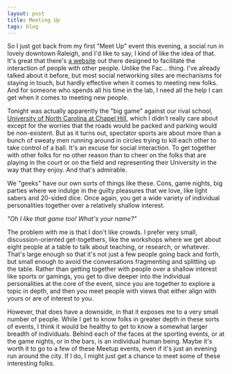 ```yaml
---
layout: post
title: Meeting Up
tags: blog
---
```


So I just got back from my first "Meet Up" event this evening, a social run in lovely downtown Raleigh, and I'd like to say, I kind of like the idea of that. It's great that there's <a href="http://meetup.com">a website</a> out there designed to facilitate the interaction of people with other people. Unlike the Fac... thing. I've already talked about it before, but most social networking sites are mechanisms for staying in touch, but hardly effective when it comes to meeting new folks. And for someone who spends all his time in the lab, I need all the help I can get when it comes to meeting new people.

Tonight was actually apparently the "big game" against our rival school, <a href="http://unc.edu">University of North Carolina at Chapel Hill</a>, which I didn't really care about except for the worries that the roads would be packed and parking would be non-existent. But as it turns out, spectator sports are about more than a bunch of sweaty men running around in circles trying to kill each other to take control of a ball. It's an excuse for social interaction. To get together with other folks for no other reason than to cheer on the folks that are playing in the court or on the field and representing their University in the way that they enjoy. And that's admirable.

We "geeks" have our own sorts of things like these. Cons, game nights, big parties where we indulge in the guilty pleasures that we love, like light sabers and 20-sided dice. Once again, you get a wide variety of individual personalities together over a relatively shallow interest.

*"Oh I like that game too! What's your name?"*

The problem with me is that I don't like crowds. I prefer very small, discussion-oriented get-togethers, like the workshops where we get about eight people at a table to talk about teaching, or research, or whatever. That's large enough so that it's not just a few people going back and forth, but small enough to avoid the conversations fragmenting and splitting up the table. Rather than getting together with people over a shallow interest like sports or gamings, you get to dive deeper into the individual personalities at the core of the event, since you are together to explore a topic in depth, and then you meet people with views that either align with yours or are of interest to you.

However, that does have a downside, in that it exposes me to a very small number of people. While I get to know folks in greater depth in these sorts of events, I think it would be healthy to get to know a somewhat larger breadth of individuals. Behind each of the faces at the sporting events, or at the game nights, or in the bars, is an individual human being. Maybe it's worth it to go to a few of these Meetup events, even if it's just an evening run around the city. If I do, I might just get a chance to meet some of these interesting folks.
